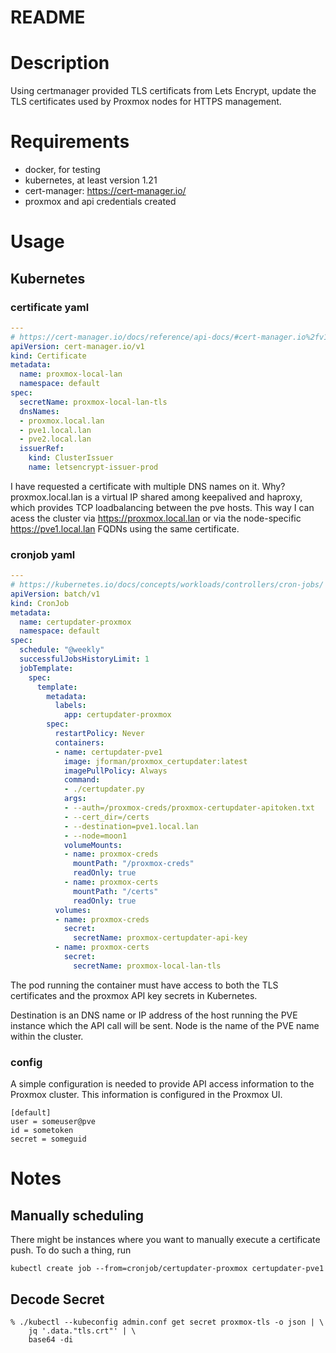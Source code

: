 # README

# Description

Using certmanager provided TLS certificats from Lets Encrypt, update the TLS certificates used by Proxmox nodes for HTTPS management.

# Requirements

* docker, for testing
* kubernetes, at least version 1.21
* cert-manager: https://cert-manager.io/
* proxmox and api credentials created

# Usage
## Kubernetes

### certificate yaml

```yaml
---
# https://cert-manager.io/docs/reference/api-docs/#cert-manager.io%2fv1
apiVersion: cert-manager.io/v1
kind: Certificate
metadata:
  name: proxmox-local-lan
  namespace: default
spec:
  secretName: proxmox-local-lan-tls
  dnsNames:
  - proxmox.local.lan
  - pve1.local.lan
  - pve2.local.lan
  issuerRef:
    kind: ClusterIssuer
    name: letsencrypt-issuer-prod
```

I have requested a certificate with multiple DNS names on it. Why? proxmox.local.lan is a virtual IP shared among keepalived and haproxy, which provides TCP loadbalancing between the pve hosts. This way I can acess the cluster via https://proxmox.local.lan or via the node-specific https://pve1.local.lan FQDNs using the same certificate.

### cronjob yaml

```yaml
---
# https://kubernetes.io/docs/concepts/workloads/controllers/cron-jobs/
apiVersion: batch/v1
kind: CronJob
metadata:
  name: certupdater-proxmox
  namespace: default
spec:
  schedule: "@weekly"
  successfulJobsHistoryLimit: 1
  jobTemplate:
    spec:
      template:
        metadata:
          labels:
            app: certupdater-proxmox      
        spec:
          restartPolicy: Never
          containers:
          - name: certupdater-pve1
            image: jforman/proxmox_certupdater:latest
            imagePullPolicy: Always
            command:
            - ./certupdater.py
            args:
            - --auth=/proxmox-creds/proxmox-certupdater-apitoken.txt
            - --cert_dir=/certs
            - --destination=pve1.local.lan
            - --node=moon1
            volumeMounts:
            - name: proxmox-creds
              mountPath: "/proxmox-creds"
              readOnly: true
            - name: proxmox-certs
              mountPath: "/certs"
              readOnly: true            
          volumes:
          - name: proxmox-creds
            secret:
              secretName: proxmox-certupdater-api-key
          - name: proxmox-certs
            secret:
              secretName: proxmox-local-lan-tls
```

The pod running the container must have access to both the TLS certificates and the proxmox API key secrets in Kubernetes. 

Destination is an DNS name or IP address of the host running the PVE instance which the API call will be sent. Node is the name of the PVE name within the cluster.

### config

A simple configuration is needed to provide API access information to the Proxmox cluster. This information is configured in the Proxmox UI.

```
[default]
user = someuser@pve
id = sometoken
secret = someguid
```

# Notes

## Manually scheduling 

There might be instances where you want to manually execute a certificate push. To do such a thing, run

```
kubectl create job --from=cronjob/certupdater-proxmox certupdater-pve1
```
## Decode Secret

```
% ./kubectl --kubeconfig admin.conf get secret proxmox-tls -o json | \
    jq '.data."tls.crt"' | \
    base64 -di
```
